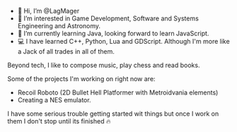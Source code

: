- 👋 Hi, I’m @LagMager
- 👀 I’m interested in Game Development, Software and Systems Engineering and Astronomy.
- 🌱 I’m currently learning Java, looking forward to learn JavaScript.
- 💻 I have learned C++, Python, Lua and GDScript. Although I'm more like a Jack of all trades in all of them.

Beyond tech, I like to compose music, play chess and read books. 

Some of the projects I'm working on right now are:
- Recoil Roboto (2D Bullet Hell Platformer with Metroidvania elements)
- Creating a NES emulator. 

I have some serious trouble getting started wit things but once I work on them I don't stop until its finished 🔥

<!---
LagMager/LagMager is a ✨ special ✨ repository because its `README.md` (this file) appears on your GitHub profile.
You can click the Preview link to take a look at your changes.
--->
